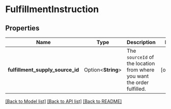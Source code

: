 # FulfillmentInstruction

## Properties

Name | Type | Description | Notes
------------ | ------------- | ------------- | -------------
**fulfillment_supply_source_id** | Option<**String**> | The `sourceId` of the location from where you want the order fulfilled. | [optional]

[[Back to Model list]](../README.md#documentation-for-models) [[Back to API list]](../README.md#documentation-for-api-endpoints) [[Back to README]](../README.md)


